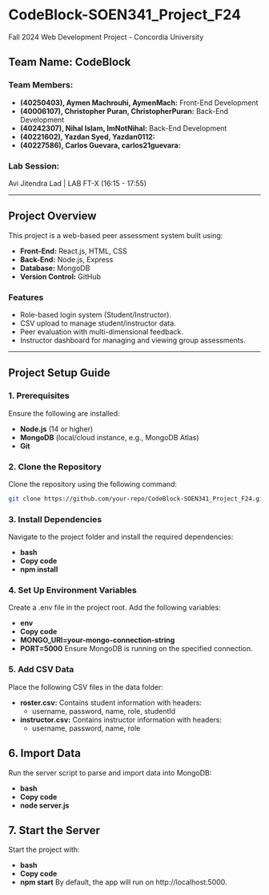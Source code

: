 # CodeBlock-SOEN341_Project_F24
Fall 2024 Web Development Project - Concordia University

## Team Name: CodeBlock

### Team Members:
- **(40250403), Aymen Machrouhi, AymenMach:** Front-End Development
- **(40006107), Christopher Puran, ChristopherPuran:** Back-End Development
- **(40242307), Nihal Islam, ImNotNihal:** Back-End Development
- **(40221602), Yazdan Syed, Yazdan0112:** 
- **(40227586), Carlos Guevara, carlos21guevara:** 

### Lab Session:
Avi Jitendra Lad | LAB FT-X (16:15 - 17:55)

---

## **Project Overview**

This project is a web-based peer assessment system built using:
- **Front-End:** React.js, HTML, CSS
- **Back-End:** Node.js, Express
- **Database:** MongoDB
- **Version Control:** GitHub

### **Features**
- Role-based login system (Student/Instructor).
- CSV upload to manage student/instructor data.
- Peer evaluation with multi-dimensional feedback.
- Instructor dashboard for managing and viewing group assessments.

---

## **Project Setup Guide**

### **1. Prerequisites**
Ensure the following are installed:
- **Node.js** (14 or higher)
- **MongoDB** (local/cloud instance, e.g., MongoDB Atlas)
- **Git**

### **2. Clone the Repository**
Clone the repository using the following command:
```bash
git clone https://github.com/your-repo/CodeBlock-SOEN341_Project_F24.git
```

### **3. Install Dependencies**
Navigate to the project folder and install the required dependencies:
- **bash**
- **Copy code**
- **npm install**

### **4. Set Up Environment Variables**
Create a .env file in the project root.
Add the following variables:
- **env**
- **Copy code**
- **MONGO_URI=your-mongo-connection-string**
- **PORT=5000**
Ensure MongoDB is running on the specified connection.

### **5. Add CSV Data**
Place the following CSV files in the data folder:
- **roster.csv:** Contains student information with headers:
    - username, password, name, role, studentId
- **instructor.csv:** Contains instructor information with headers:
    - username, password, name, role

## **6. Import Data**
Run the server script to parse and import data into MongoDB:
- **bash**
- **Copy code**
- **node server.js**

## **7. Start the Server**
Start the project with:
- **bash**
- **Copy code**
- **npm start**
By default, the app will run on http://localhost:5000.
